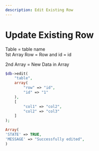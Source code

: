 ```yaml
---
description: Edit Existing Row
---
```


# Update Existing Row

Table = table name\
1st Array Row = Row and id = id

2nd Array = New Data in Array

```php
$db->edit(
    "table", 
    array(
        "row" => "id",
        "id" => "1"
    ), 
    [
        "col1" => "col2",
        "col2" => "col3"
    ]
);
```

```php
Array(
'STATE' => TRUE,
'MESSAGE' => "Successfully edited",
)
```
